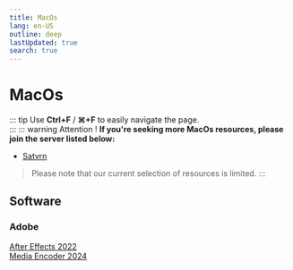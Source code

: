```yaml
---
title: MacOs
lang: en-US
outline: deep
lastUpdated: true
search: true
---
```

# MacOs
::: tip
Use **Ctrl+F** / **⌘+F** to easily navigate the page.  
:::
::: warning Attention !
**If you're seeking more MacOs resources, please join the server listed below:**
- [Satvrn](https://discord.gg/pc6j7Qy4PU)
> Please note that our current selection of resources is limited.
:::

## Software

### Adobe

[After Effects 2022](https://mega.nz/folder/xjNngKIT#v8Q_u8mrOdBAKzpP5eUkYw)  
[Media Encoder 2024](https://drive.google.com/file/d/1eJaMQRXtMWb_Gd43m11TfVY-y6yBYGCS/view?usp=drive_link)  
